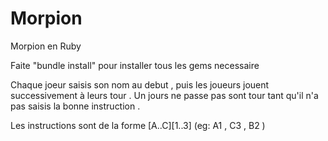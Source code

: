 # Morpion
Morpion en Ruby

Faite "bundle install" pour installer tous les gems necessaire

Chaque joeur saisis son nom au debut , puis les joueurs jouent successivement
à leurs tour . Un jours ne passe pas sont tour tant qu'il n'a pas saisis la 
bonne instruction .

Les instructions sont de la forme [A..C][1..3] (eg: A1 , C3 , B2 )
